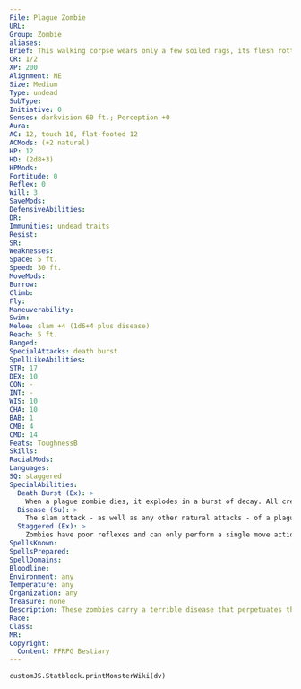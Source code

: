```yaml
---
File: Plague Zombie
URL: 
Group: Zombie
aliases: 
Brief: This walking corpse wears only a few soiled rags, its flesh rotting off its bones as it stumbles forward, arms outstretched.
CR: 1/2
XP: 200
Alignment: NE
Size: Medium
Type: undead
SubType: 
Initiative: 0
Senses: darkvision 60 ft.; Perception +0
Aura: 
AC: 12, touch 10, flat-footed 12
ACMods: (+2 natural)
HP: 12
HD: (2d8+3)
HPMods: 
Fortitude: 0
Reflex: 0
Will: 3
SaveMods: 
DefensiveAbilities: 
DR: 
Immunities: undead traits
Resist: 
SR: 
Weaknesses: 
Space: 5 ft.
Speed: 30 ft.
MoveMods: 
Burrow: 
Climb: 
Fly: 
Maneuverability: 
Swim: 
Melee: slam +4 (1d6+4 plus disease)
Reach: 5 ft.
Ranged: 
SpecialAttacks: death burst
SpellLikeAbilities: 
STR: 17
DEX: 10
CON: -
INT: -
WIS: 10
CHA: 10
BAB: 1
CMB: 4
CMD: 14
Feats: ToughnessB
Skills: 
RacialMods: 
Languages: 
SQ: staggered
SpecialAbilities:
  Death Burst (Ex): >
    When a plague zombie dies, it explodes in a burst of decay. All creatures adjacent to the plague zombie are exposed to its plague as if struck by a slam attack and must make a Fortitude save or contract zombie rot.
  Disease (Su): >
    The slam attack - as well as any other natural attacks - of a plague zombie carries the zombie rot disease. Zombie rot: slam; save Fort DC 11; onset 1d4 days; frequency 1/day; effect 1d2 Con, this damage cannot be healed while the creature is infected; cure 2 consecutive saves. Anyone who dies while infected rises as a plague zombie in 2d6 hours.
  Staggered (Ex): >
    Zombies have poor reflexes and can only perform a single move action or standard action each round. A zombie can move up to its speed and attack in the same round as a charge action.
SpellsKnown: 
SpellsPrepared: 
SpellDomains: 
Bloodline: 
Environment: any
Temperature: any
Organization: any
Treasure: none
Description: These zombies carry a terrible disease that perpetuates their undead lineage-those infected by a plague zombie's contagion rise as zombies themselves when they perish.
Race: 
Class: 
MR: 
Copyright:
  Content: PFRPG Bestiary
---
```

```dataviewjs
customJS.Statblock.printMonsterWiki(dv)
```
